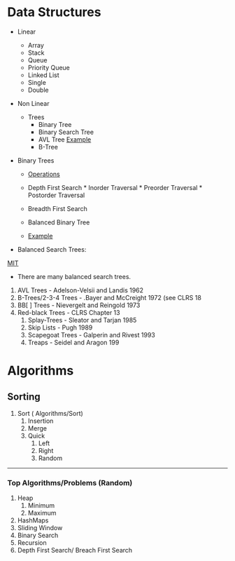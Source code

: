 

# Data Structures 

*   Linear
    *   Array
    *   Stack
    *   Queue
       * Priority Queue  
    *   Linked List
       * Single
       * Double      
*   Non Linear   
    *   Trees
        *   Binary Tree
        *   Binary Search Tree
        *   AVL Tree [Example](%5Bhttps://www.geeksforgeeks.org/avl-tree-in-python/%5D(https://www.datacamp.com/tutorial/avl-tree))
        *   B-Tree
   * Binary Trees

      *   [Operations](https://www.geeksforgeeks.org/binary-tree-data-structure/)
      *   Depth First Search
         *  Inorder Traversal
         *   Preorder Traversal
         *   Postorder Traversal
     *  Breadth First Search

      * Balanced Binary Tree

      *   [Example](https://www.programiz.com/dsa/balanced-binary-tree)

* Balanced Search Trees:

[MIT](https://ocw.mit.edu/courses/6-006-introduction-to-algorithms-fall-2011/83cdd705cd418d10d9769b741e34a2b8_MIT6_006F11_lec06.pdf)

* There are many balanced search trees.

1.  AVL Trees - Adelson-Velsii and Landis 1962
2.  B-Trees/2-3-4 Trees - .Bayer and McCreight 1972 (see CLRS 18
3.  BB\[ \] Trees - Nievergelt and Reingold 1973
4.  Red-black Trees - CLRS Chapter 13
    1.  Splay-Trees - Sleator and Tarjan 1985
    2.  Skip Lists - Pugh 1989
    3.  Scapegoat Trees - Galperin and Rivest 1993
    4.  Treaps - Seidel and Aragon 199

# Algorithms
## Sorting

1.  Sort ( Algorithms/Sort)
    1.  Insertion
    2.  Merge
    3.  Quick
        1.  Left
        2.  Right
        3.  Random

---

### Top Algorithms/Problems (Random)

1.  Heap
    1.  Minimum
    2.  Maximum
2.  HashMaps
3.  Sliding Window
4.  Binary Search
5.  Recursion
6.  Depth First Search/ Breach First Search

